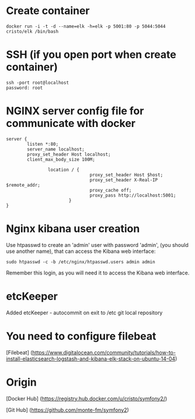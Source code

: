 # Create container
```
docker run -i -t -d --name=elk -h=elk -p 5001:80 -p 5044:5044 cristo/elk /bin/bash
```

# SSH (if you open port when create container)
```
ssh -port root@localhost
password: root
```

# NGINX server config file for communicate with docker
```
server {
        listen *:80;
        server_name localhost;
        proxy_set_header Host localhost;
        client_max_body_size 100M;

                location / {
                                proxy_set_header Host $host;
                                proxy_set_header X-Real-IP $remote_addr;
                                proxy_cache off;
                                proxy_pass http://localhost:5001;
                        }
}
```

# Nginx kibana user creation
Use htpasswd to create an 'admin' user with password 'admin', (you should use another name), that can access the Kibana web interface:
```
sudo htpasswd -c -b /etc/nginx/htpasswd.users admin admin
```
Remember this login, as you will need it to access the Kibana web interface.

# etcKeeper 
Added etcKeeper - autocommit on exit to /etc git local repository

# You need to configure filebeat
[Filebeat] (https://www.digitalocean.com/community/tutorials/how-to-install-elasticsearch-logstash-and-kibana-elk-stack-on-ubuntu-14-04)


# Origin
[Docker Hub] (https://registry.hub.docker.com/u/cristo/symfony2/)

[Git Hub] (https://github.com/monte-fm/symfony2)
